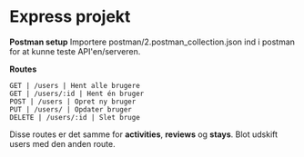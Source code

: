# Express projekt

**Postman setup**
Importere postman/2.postman_collection.json ind i postman for at kunne teste API'en/serveren.

**Routes**

```
GET | /users | Hent alle brugere
GET | /users/:id | Hent én bruger
POST | /users | Opret ny bruger
PUT | /users/ | Opdater bruger
DELETE | /users/:id | Slet bruge
```

Disse routes er det samme for **activities**, **reviews** og **stays**. Blot udskift users med den anden route.
